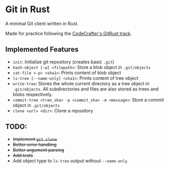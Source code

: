 # Git in Rust

A minimal Git client written in Rust.

Made for practice following the [CodeCrafter's GitRust track](https://app.codecrafters.io/courses/git?track=rust).


## Implemented Features


* `init`: Initialize git repository (creates basic `.git`)
* `hash-object [-w] <filepath>`: Store a blob object in `.git/objects`
* `cat-file <-p> <sha1>`: Prints content of blob object
* `ls-tree [--name-only] <sha1>`: Prints content of tree object
* `write-tree`: Stores the whole current directory as a tree object in `.git/objects`. All subdirectories and files are also stored as trees and blobs respectively.
* `commit-tree <tree_sha> -p <commit_sha> -m <message>`: Store a commit object in `.git/objects`
* `clone <url> <dir>`: Clone a repository

## TODO: 

* ~~Implement `git clone`~~
* ~~Better error handling~~
* ~~Better argument parsing~~
* ~~Add tests~~
* Add object type to `ls-tree` output without `--name-only`